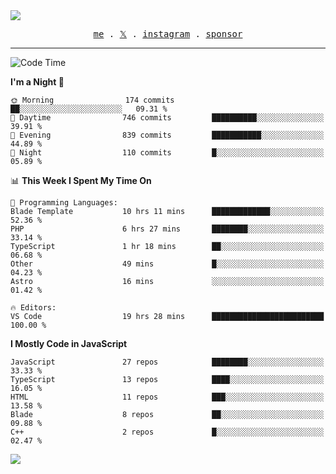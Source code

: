 <img style="bottom: 800px;" src="https://imgur.com/rilHVxA.png"/>
<p align="center">
  <samp>
    <a href="https://fayln.com">me</a> .
    <!-- <a href="https://fayln.com/projects">projects</a> . -->
    <a href="https://go.fayln.com/twitter">𝕏</a> .
    <a href="https://go.fayln.com/instagram">instagram</a> .
<!--     <a href="https://go.fayln.com/polywork">polywork</a> . -->
    <a href="https://github.com/sponsors/faridhnzz">sponsor</a>
  </samp>
</p>

---
<!--START_SECTION:waka-->
![Code Time](http://img.shields.io/badge/Code%20Time-4%2C004%20hrs%201%20min-blue)

**I'm a Night 🦉** 

```text
🌞 Morning                174 commits         ██░░░░░░░░░░░░░░░░░░░░░░░   09.31 % 
🌆 Daytime                746 commits         ██████████░░░░░░░░░░░░░░░   39.91 % 
🌃 Evening                839 commits         ███████████░░░░░░░░░░░░░░   44.89 % 
🌙 Night                  110 commits         █░░░░░░░░░░░░░░░░░░░░░░░░   05.89 % 
```


📊 **This Week I Spent My Time On** 

```text
💬 Programming Languages: 
Blade Template           10 hrs 11 mins      █████████████░░░░░░░░░░░░   52.36 % 
PHP                      6 hrs 27 mins       ████████░░░░░░░░░░░░░░░░░   33.14 % 
TypeScript               1 hr 18 mins        ██░░░░░░░░░░░░░░░░░░░░░░░   06.68 % 
Other                    49 mins             █░░░░░░░░░░░░░░░░░░░░░░░░   04.23 % 
Astro                    16 mins             ░░░░░░░░░░░░░░░░░░░░░░░░░   01.42 % 

🔥 Editors: 
VS Code                  19 hrs 28 mins      █████████████████████████   100.00 % 
```

**I Mostly Code in JavaScript** 

```text
JavaScript               27 repos            ████████░░░░░░░░░░░░░░░░░   33.33 % 
TypeScript               13 repos            ████░░░░░░░░░░░░░░░░░░░░░   16.05 % 
HTML                     11 repos            ███░░░░░░░░░░░░░░░░░░░░░░   13.58 % 
Blade                    8 repos             ██░░░░░░░░░░░░░░░░░░░░░░░   09.88 % 
C++                      2 repos             █░░░░░░░░░░░░░░░░░░░░░░░░   02.47 % 
```




<!--END_SECTION:waka-->

![](https://hit.yhype.me/github/profile?user_id=29797712)
